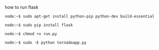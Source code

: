 how to run flask

`node:~$ sudo apt-get install python-pip python-dev build-essential`

`node:~$ sudo pip install flask`

`node:~$ chmod +x run.py`

`node:~$ sudo -E python tornadoapp.py`

